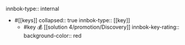 innbok-type:: internal
- #[[keys]]
  collapsed:: true
  innbok-type:: [[key]]
  - #key 💰 [[solution 4/promotion/Discovery]]
    innbok-key-rating:: 
    background-color:: red



